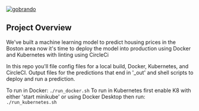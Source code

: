 [![gobrando](https://circleci.com/<gh>/gobrando/ml-devops-housing-microservice.svg?style=svg)](https://app.circleci.com/pipelines/github/gobrando/ml_housing_microservice)
## Project Overview

We've built a machine learning model to predict housing prices in the Boston area now it's time to deploy the model into production using Docker and Kubernetes with linting using CircleCi

In this repo you'll file config files for a local build, Docker, Kubernetes, and CircleCI. Output files for the predictions that end in '_out' and shell scripts to deploy and run a prediction.

To run in Docker:  `./run_docker.sh`
To run in Kubernetes first enable K8 with either 'start minikube' or using Docker Desktop then run:  `./run_kubernetes.sh`
